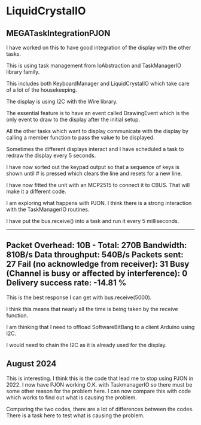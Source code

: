 # LiquidCrystalIO
 
## MEGATaskIntegrationPJON
 
I have worked on this to have good integration of the display with the other tasks.

This is using task management from IoAbstraction and TaskManagerIO library family.

This includes both KeyboardManager and LiquidCrystalIO which take care of a lot of the housekeeping.

The display is using I2C with the Wire library.

The essential feature is to have an event called DrawingEvent which is the only event to draw to the display after the initial setup.

All the other tasks which want to display communicate with the display by calling a member function to pass the value to be displayed.

Sometimes the different displays interact and I have scheduled a task to redraw the display every 5 seconds.

I have now sorted out the keypad output so that a sequence of keys is shown until # is pressed which clears the line and resets for a new line.

I have now fitted the unit with an MCP2515 to connect it to CBUS. That will make it a different code.

I am exploring what happens with PJON. I think there is a strong interaction with the TaskManagerIO routines.

I have put the bus.receive() into a task and run it every 5 milliseconds.

---------------------
Packet Overhead: 10B - Total: 270B
Bandwidth: 810B/s
Data throughput: 540B/s
Packets sent: 27
Fail (no acknowledge from receiver): 31
Busy (Channel is busy or affected by interference): 0
Delivery success rate: -14.81 %
---------------------

This is the best response I can get with bus.receive(5000).

I think this means that nearly all the time is being taken by the receive function.

I am thinking that I need to offload SoftwareBitBang to a client Arduino using I2C. 

I would need to chain the I2C as it is already used for the display.

## August 2024

This is interesting. I think this is the code that lead me to stop using PJON in 2022.
I now have PJON working O.K. with TaskmanagerIO so there must be some other reason for the problem here.
I can now compare this with code which works to find out what is causing the problem.

Comparing the two codes, there are a lot of differences between the codes.
There is a task here to test what is causing the problem.
